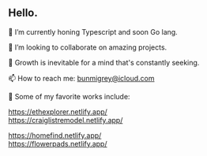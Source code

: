 ## Hello.

🔭 I’m currently honing Typescript and soon Go lang.

👯 I’m looking to collaborate on amazing projects.

🌱 Growth is inevitable for a mind that's constantly seeking.

📫 How to reach me: bunmigrey@icloud.com

💞️ Some of my favorite works include: 

https://ethexplorer.netlify.app/  
https://craiglistremodel.netlify.app/  

https://homefind.netlify.app/  
https://flowerpads.netlify.app/

